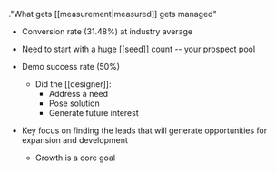 ."What gets [[measurement|measured]] gets managed"
- Conversion rate (31.48%) at industry average
- Need to start with a huge [[seed]] count -- your prospect pool
- Demo success rate (50%)
	- Did the [[designer]]:
		- Address a need
		- Pose solution
		- Generate future interest

- Key focus on finding the leads that will generate opportunities for expansion and development
	- Growth is a core goal